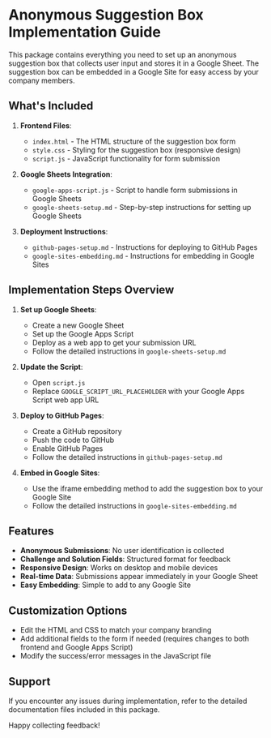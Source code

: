 # Anonymous Suggestion Box Implementation Guide

This package contains everything you need to set up an anonymous suggestion box that collects user input and stores it in a Google Sheet. The suggestion box can be embedded in a Google Site for easy access by your company members.

## What's Included

1. **Frontend Files**:
   - `index.html` - The HTML structure of the suggestion box form
   - `style.css` - Styling for the suggestion box (responsive design)
   - `script.js` - JavaScript functionality for form submission

2. **Google Sheets Integration**:
   - `google-apps-script.js` - Script to handle form submissions in Google Sheets
   - `google-sheets-setup.md` - Step-by-step instructions for setting up Google Sheets

3. **Deployment Instructions**:
   - `github-pages-setup.md` - Instructions for deploying to GitHub Pages
   - `google-sites-embedding.md` - Instructions for embedding in Google Sites

## Implementation Steps Overview

1. **Set up Google Sheets**:
   - Create a new Google Sheet
   - Set up the Google Apps Script
   - Deploy as a web app to get your submission URL
   - Follow the detailed instructions in `google-sheets-setup.md`

2. **Update the Script**:
   - Open `script.js`
   - Replace `GOOGLE_SCRIPT_URL_PLACEHOLDER` with your Google Apps Script web app URL

3. **Deploy to GitHub Pages**:
   - Create a GitHub repository
   - Push the code to GitHub
   - Enable GitHub Pages
   - Follow the detailed instructions in `github-pages-setup.md`

4. **Embed in Google Sites**:
   - Use the iframe embedding method to add the suggestion box to your Google Site
   - Follow the detailed instructions in `google-sites-embedding.md`

## Features

- **Anonymous Submissions**: No user identification is collected
- **Challenge and Solution Fields**: Structured format for feedback
- **Responsive Design**: Works on desktop and mobile devices
- **Real-time Data**: Submissions appear immediately in your Google Sheet
- **Easy Embedding**: Simple to add to any Google Site

## Customization Options

- Edit the HTML and CSS to match your company branding
- Add additional fields to the form if needed (requires changes to both frontend and Google Apps Script)
- Modify the success/error messages in the JavaScript file

## Support

If you encounter any issues during implementation, refer to the detailed documentation files included in this package.

Happy collecting feedback!
